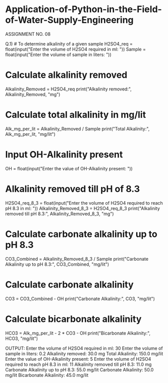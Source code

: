 # Application-of-Python-in-the-Field-of-Water-Supply-Engineering
ASSIGNMENT NO. 08

Q.1) # To determine alkalinity of a given sample
H2SO4_req = float(input("Enter the volume of H2SO4 required in ml: "))
Sample = float(input("Enter the volume of sample in liters: "))
# Calculate alkalinity removed
Alkalinity_Removed = H2SO4_req
print("Alkalinity removed:", Alkalinity_Removed, "mg")

# Calculate total alkalinity in mg/lit
Alk_mg_per_lit = Alkalinity_Removed / Sample
print("Total Alkalinity:", Alk_mg_per_lit, "mg/lit")

# Input OH-Alkalinity present
OH = float(input("Enter the value of OH-Alkalinity present: "))

# Alkalinity removed till pH of 8.3
H2SO4_req_8_3 = float(input("Enter the volume of H2SO4 required to reach pH 8.3 in ml: "))
Alkalinity_Removed_8_3 = H2SO4_req_8_3
print("Alkalinity removed till pH 8.3:", Alkalinity_Removed_8_3, "mg")

# Calculate carbonate alkalinity up to pH 8.3
CO3_Combined = Alkalinity_Removed_8_3 / Sample
print("Carbonate Alkalinity up to pH 8.3:", CO3_Combined, "mg/lit")

# Calculate carbonate alkalinity
CO3 = CO3_Combined - OH
print("Carbonate Alkalinity:", CO3, "mg/lit")

# Calculate bicarbonate alkalinity
HCO3 = Alk_mg_per_lit - 2 * CO3 - OH
print("Bicarbonate Alkalinity:", HCO3, "mg/lit")

OUTPUT:
Enter the volume of H2SO4 required in ml: 30
Enter the volume of sample in liters: 0.2
Alkalinity removed: 30.0 mg
Total Alkalinity: 150.0 mg/lit
Enter the value of OH-Alkalinity present: 5
Enter the volume of H2SO4 required to reach pH 8.3 in ml: 11
Alkalinity removed till pH 8.3: 11.0 mg
Carbonate Alkalinity up to pH 8.3: 55.0 mg/lit
Carbonate Alkalinity: 50.0 mg/lit
Bicarbonate Alkalinity: 45.0 mg/lit

